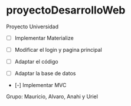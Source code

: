 # proyectoDesarrolloWeb
Proyecto Universidad

- [ ] Implementar Materialize

- [ ] Modificar el login y pagina principal

- [ ] Adaptar el código

- [ ] Adaptar la base de datos

- [-] Implementar MVC

Grupo: Mauricio, Alvaro, Anahi y Uriel
